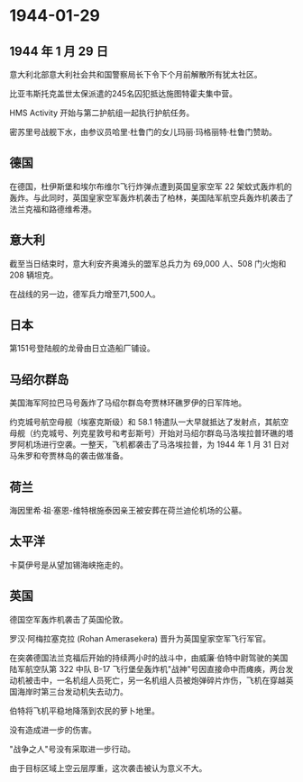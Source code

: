# 1944-01-29

## 1944 年 1 月 29 日

意大利北部意大利社会共和国警察局长下令下个月前解散所有犹太社区。

比亚韦斯托克盖世太保派遣的245名囚犯抵达施图特霍夫集中营。

HMS Activity 开始与第二护航组一起执行护航任务。

密苏里号战舰下水，由参议员哈里·杜鲁门的女儿玛丽·玛格丽特·杜鲁门赞助。

## 德国

在德国，杜伊斯堡和埃尔布维尔飞行炸弹点遭到英国皇家空军 22
架蚊式轰炸机的轰炸。与此同时，英国皇家空军轰炸机袭击了柏林，美国陆军航空兵轰炸机袭击了法兰克福和路德维希港。

## 意大利

截至当日结束时，意大利安齐奥滩头的盟军总兵力为 69,000 人、508 门火炮和
208 辆坦克。

在战线的另一边，德军兵力增至71,500人。

## 日本

第151号登陆舰的龙骨由日立造船厂铺设。

## 马绍尔群岛

美国海军阿拉巴马号轰炸了马绍尔群岛夸贾林环礁罗伊的日军阵地。

约克城号航空母舰（埃塞克斯级）和 58.1
特遣队一大早就抵达了发射点，其航空母舰（约克城号、列克星敦号和考彭斯号）开始对马绍尔群岛马洛埃拉普环礁的塔罗阿机场进行空袭。一整天，飞机都袭击了马洛埃拉普，为
1944 年 1 月 31 日对马朱罗和夸贾林岛的袭击做准备。

## 荷兰

海因里希·祖·塞恩-维特根施泰因亲王被安葬在荷兰迪伦机场的公墓。

## 太平洋

卡莫伊号是从望加锡海峡拖走的。

## 英国

德国空军轰炸机袭击了英国伦敦。

罗汉·阿梅拉塞克拉 (Rohan Amerasekera) 晋升为英国皇家空军飞行军官。

在突袭德国法兰克福后开始的持续两小时的战斗中，由威廉·伯特中尉驾驶的美国陆军航空队第
322 中队 B-17
飞行堡垒轰炸机"战神"号因直接命中而瘫痪，两台发动机被击中，一名机组人员死亡，另一名机组人员被炮弹碎片炸伤，飞机在穿越英国海岸时第三台发动机失去动力。

伯特将飞机平稳地降落到农民的萝卜地里。

没有造成进一步的伤害。

"战争之人"号没有采取进一步行动。

由于目标区域上空云层厚重，这次袭击被认为意义不大。

